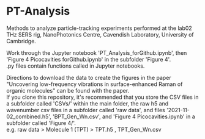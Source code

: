 # PT-Analysis
Methods to analyze particle-tracking experiments performed at the lab02 THz SERS rig, NanoPhotonics Centre, Cavendish Laboratory, University of Cambridge. <br>

Work through the Jupyter notebook 'PT_Analysis_forGithub.ipynb', then 'Figure 4 Picocavities forGithub.ipynb' in the subfolder 'Figure 4'. <br>
.py files contain functions called in Jupyter notebooks.

Directions to download the data to create the figures in the paper "Uncovering low-frequency vibrations in surface-enhanced Raman of organic molecules" can be found with the paper. <br>
If you clone this repository, it's recommended that you store the CSV files in a subfolder called 'CSVs/' within the main folder, the raw h5 and wavenumber csv files in a subfolder called 'raw data', and files '2021-11-02_combined.h5', 'BPT_Gen_Wn.csv', and 'Figure 4 Picocavities.ipynb' in a subfolder called 'Figure 4/'.<br>
e.g. raw data > Molecule 1 (TPT) > TPT.h5 , TPT_Gen_Wn.csv <br>
